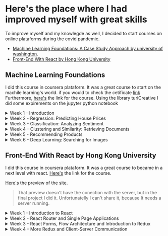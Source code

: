 # Here's the place where I had improved myself with great skills
To improve myself and my knowlegde as well, I decided to start courses on online plataforms during the covid pandemic.
- [Machine Learning Foundations: A Case Study Approach by university of washington](#machine).
- [Front-End With React by Hong Kong University](#React)

## <a name="machine">Machine Learning Foundations</a>
I did this course in coursera plataform. It was a great course to start on the machile learning's world. 
if you would to check the cetificate [link](https://coursera.org/share/09b4af1cf4bc575eb15e147ffb18cddd)
Furthermore, [here's](https://www.coursera.org/specializations/machine-learning) the link for the course.
Using the library turiCreative I did some expirements on the jupyter python notebook
<details>
<summary>Week 1 - Introduction</summary>
On the first week the lessons focus was only in the most commons commands using turicreative
</details>

<details>
<summary>
Week 2 - Regression: Predicting House Prices
</summary>
Here I did my first experiment using machine learning. I predicted houses prices based on location, quantity of restrooms, square, rooms and other caracteristcs of houses. 
</details>
<details>
<summary>
Week 3 - Classification: Analyzing Sentiment
</summary>
Creating a rating of sentiment placed on products comments and undertand what will be the rating of a person based on the comment which he wrote. 
</details><details>
<summary>
Week 4 - Clustering and Similarity: Retrieving Documents
</summary>
Here I clustered documents based on TF-IDF. And I clustered more than 2 thousands documents about people on wikipedia 
</details>


<details>
<summary>
Week 5 - Recommending Products
</summary>
Based on the purchases of a costumer, I tried predict the products interesting for that person.
</details>

<details>
<summary>
Week 6 - Deep Learning: Searching for Images
</summary>
Using a dataset with 5 thousand images, I indentified three types of images (with cats, with birds, with cars) and got informations about those automatically after training a neural network using the prnciples of deep learning. 
</details>




## <a name="React">Front-End With React by Hong Kong University</a>
I did this course in coursera plataform. It was a great course to became in a next level with react.
[Here's](https://www.coursera.org/learn/front-end-react) the link for the course. 

[Here's](https://jecrs687.github.io/Courses-and-Certifications/Confusion) the preview of the site.
>That preview doesn't have the conection with the server, but in the final project I did it. Unfortunatelly I can't share it, because It needs a server running.
<details>
<summary>
Week 1 - Introduction to React
</summary>
I started the development of a react application, it name is ConFusion, it is something like a menu for a restaurant with who has that name. 
I learned about components (I aready did know it, but the course was more deep than my knowlegde). Also, we create a page using bootstrap, react-scrap, font-awesome and other tecnologies


</details>

<details>
<summary>
Week 2 - React Router and Single Page Applications
</summary>
Here I used the react-router-dom to implement a single page application
</details>
<details>
<summary>
Week 3 - React Forms, Flow Architecture and Introduction to Redux
  </summary>
Here I created on two ways forms. In the first way we used only react and in the second way 
</details><details>
<summary>
Week 4 - More Redux and Client-Server Communication

</summary>
Using the package json-server I put to run my server to provide informations to the website, also, the server provided, as well, pictures too.
</details>


